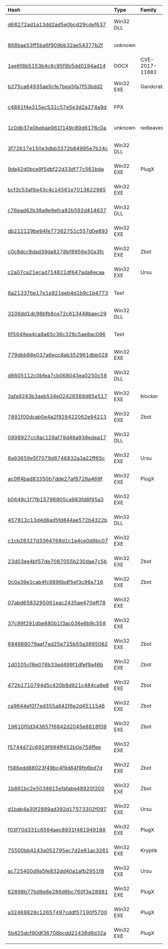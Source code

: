 |Hash|Type|Family|First_Seen|Name|
|:--|:--|:--|:--|:--|
|[d68272ad1a13dd2ad5e0bcd29cdef637](https://www.virustotal.com/gui/file/d68272ad1a13dd2ad5e0bcd29cdef637)|Win32 DLL||2018-07-02 02:53:58|d68272ad1a13dd2ad5e0bcd29cdef637.vir|
|[868bae53ff5ba6f909bb32ae54377b2f](https://www.virustotal.com/gui/file/868bae53ff5ba6f909bb32ae54377b2f)|unknown||2018-01-30 05:47:25|myvtfile.exe|
|[1ee6f8b5153b4c8c95f9b5dd0194ad14](https://www.virustotal.com/gui/file/1ee6f8b5153b4c8c95f9b5dd0194ad14)|DOCX|CVE-2017-11882|2018-01-18 04:58:25|=?UTF-8?B?44CQ5b+F6KaB6YOo5pWw44Gu6Kq/5p+744CR5YWa5ZOh44G444Gu6YWN5biD55So44CO44Od44K544K/44O85Z6L44Kr44Os44Oz44OA44O877yI5bmz5oiQMzDlubTvvInjgI8uZG9jeA==?=|
|[b275ca64935ae5cfe7bea5fa7f53bdd2](https://www.virustotal.com/gui/file/b275ca64935ae5cfe7bea5fa7f53bdd2)|Win32 EXE|Gandcrab|2017-11-10 04:48:09|myfile.exe|
|[c4881f4e315ec531c57e5e3d2a274a9d](https://www.virustotal.com/gui/file/c4881f4e315ec531c57e5e3d2a274a9d)|FPX||2017-11-02 02:40:43|「日米対話」非公開会議 報告.msg|
|[1c0db37e0bebae961f149c89d6176c0a](https://www.virustotal.com/gui/file/1c0db37e0bebae961f149c89d6176c0a)|unknown|redleaves|2017-04-24 08:25:02|violent.dat|
|[3f72617e150e3dbb3372b84995e7b24c](https://www.virustotal.com/gui/file/3f72617e150e3dbb3372b84995e7b24c)|Win32 DLL||2017-04-24 08:23:50|mouldhu.dll|
|[9da42d0bce9f5dbf22d33df77c561bda](https://www.virustotal.com/gui/file/9da42d0bce9f5dbf22d33df77c561bda)|Win32 EXE|PlugX|2017-04-11 09:08:09|9da42d0bce9f5dbf22d33df77c561bda.virus|
|[bcf3c53af6e43c4c14561e7013622985](https://www.virustotal.com/gui/file/bcf3c53af6e43c4c14561e7013622985)|Win32 EXE||2017-03-31 17:57:32|bcf3c53af6e43c4c14561e7013622985.virus|
|[c76ead62b38a9e9efca82b592d414637](https://www.virustotal.com/gui/file/c76ead62b38a9e9efca82b592d414637)|Win32 DLL||2017-03-08 03:05:24|Qrt|
|[db212129be94fe77362751c557d0e893](https://www.virustotal.com/gui/file/db212129be94fe77362751c557d0e893)|Win32 EXE||2017-02-21 09:39:09|TODO: <Internal name>|
|[c0c8dcc9dad39da8278bf8956e30a3fc](https://www.virustotal.com/gui/file/c0c8dcc9dad39da8278bf8956e30a3fc)|Win32 EXE|Zbot|2017-02-21 09:37:42|myfile.exe|
|[c2a07ca21ecad714821df647ada8ecaa](https://www.virustotal.com/gui/file/c2a07ca21ecad714821df647ada8ecaa)|Win32 EXE|Ursu|2017-02-16 09:31:27|3D Tetris|
|[8a21337be17e1e921eeb4d1b9c1b4773](https://www.virustotal.com/gui/file/8a21337be17e1e921eeb4d1b9c1b4773)|Text||2017-01-27 10:45:02|20170112002.jpg|
|[3106dd1dc98bfb8ce72c613448baec29](https://www.virustotal.com/gui/file/3106dd1dc98bfb8ce72c613448baec29)|Win32 DLL||2017-01-23 18:30:39|3106dd1dc98bfb8ce72c613448baec29.virus|
|[6f5648ea4ca8a65c36c328c5ae8ac096](https://www.virustotal.com/gui/file/6f5648ea4ca8a65c36c328c5ae8ac096)|Text||2017-01-22 14:57:48|20170112001.jpg|
|[779dbb88e037a6ecc8ab352961dbb028](https://www.virustotal.com/gui/file/779dbb88e037a6ecc8ab352961dbb028)|Win32 EXE||2017-01-19 00:57:30|２１世紀における日米同盟の展望.exe|
|[d8605112c0bfea7cb068043ea0250c58](https://www.virustotal.com/gui/file/d8605112c0bfea7cb068043ea0250c58)|Win32 DLL||2016-12-20 06:08:12|mpclient|
|[3afa9243b3aeb534e02426569d85e517](https://www.virustotal.com/gui/file/3afa9243b3aeb534e02426569d85e517)|Win32 EXE|blocker|2016-12-16 05:18:47|3afa9243b3aeb534e02426569d85e517.virus|
|[7891f00dcab0e4a2f928422062e94213](https://www.virustotal.com/gui/file/7891f00dcab0e4a2f928422062e94213)|Win32 EXE|Zbot|2016-12-14 04:27:35|7891f00dcab0e4a2f928422062e94213.virus|
|[0898927cc8ac129af79d48a938edea17](https://www.virustotal.com/gui/file/0898927cc8ac129af79d48a938edea17)|Win32 DLL||2016-12-12 06:48:58|v1.dll|
|[8a93859e5f7079d6746832a3a22ff65c](https://www.virustotal.com/gui/file/8a93859e5f7079d6746832a3a22ff65c)|Win32 EXE|Ursu|2016-12-09 19:25:15|3D Tetris|
|[ac0ff4bad83350b7dde27af8728a469f](https://www.virustotal.com/gui/file/ac0ff4bad83350b7dde27af8728a469f)|Win32 EXE|PlugX|2016-12-09 06:50:36|ac0ff4bad83350b7dde27af8728a469f.virus|
|[b0649c1f7fb15796805ca983fd8f95a3](https://www.virustotal.com/gui/file/b0649c1f7fb15796805ca983fd8f95a3)|Win32 EXE||2016-12-07 05:59:38|myfile.exe|
|[457812c13d4d8ad5fd844ae572b4322b](https://www.virustotal.com/gui/file/457812c13d4d8ad5fd844ae572b4322b)|Win32 DLL||2016-12-06 08:12:32|c:\users\hamasaki\desktop\temp\system32\vsodscpl.dll|
|[c1cb28327d3364768d1c1e4ce0d9bc07](https://www.virustotal.com/gui/file/c1cb28327d3364768d1c1e4ce0d9bc07)|Win32 EXE||2016-12-01 05:18:14|TODO: <Internal name>|
|[23d03ee4bf57de7087055b230dae7c5b](https://www.virustotal.com/gui/file/23d03ee4bf57de7087055b230dae7c5b)|Win32 EXE|Zbot|2016-11-30 00:13:28|11月新学而会.exe|
|[0c0a39e1cab4fc9896bdf5ef3c96a716](https://www.virustotal.com/gui/file/0c0a39e1cab4fc9896bdf5ef3c96a716)|Win32 EXE|Zbot|2016-11-28 00:18:45|0c0a39e1cab4fc9896bdf5ef3c96a716.virus|
|[07abd6583295061eac2435ae470eff78](https://www.virustotal.com/gui/file/07abd6583295061eac2435ae470eff78)|Win32 EXE||2016-11-25 13:34:55|3D Tetris|
|[37c89f291dbe880b1f3ac036e6b9c558](https://www.virustotal.com/gui/file/37c89f291dbe880b1f3ac036e6b9c558)|Win32 EXE||2016-11-22 07:23:47|37c89f291dbe880b1f3ac036e6b9c558.virus|
|[684888079aaf7ed25e725b55a3695062](https://www.virustotal.com/gui/file/684888079aaf7ed25e725b55a3695062)|Win32 EXE|Zbot|2016-11-19 22:51:27|684888079aaf7ed25e725b55a3695062.virus|
|[1d0105cf8e076b33ed499f1dfef9a46b](https://www.virustotal.com/gui/file/1d0105cf8e076b33ed499f1dfef9a46b)|Win32 EXE|Zbot|2016-11-17 13:44:25|gv哝̒aŌOēAČR̓PނŖhqɌ͂Ȃ.exe|
|[472b1710794d5c420b9d921c484ca9e8](https://www.virustotal.com/gui/file/472b1710794d5c420b9d921c484ca9e8)|Win32 EXE|Zbot|2016-11-16 03:19:24|myfile.exe|
|[ca9644ef0f7ed355a842f6e2d4511546](https://www.virustotal.com/gui/file/ca9644ef0f7ed355a842f6e2d4511546)|Win32 EXE|Zbot|2016-11-10 06:54:30|C:\Users\Win7x32\AppData\Roaming\Notron.exe|
|[19610f0d343657f6842d2045e8818f09](https://www.virustotal.com/gui/file/19610f0d343657f6842d2045e8818f09)|Win32 EXE|Zbot|2016-11-07 06:38:07|myfile.exe|
|[f5744d72c6919f994ff452b0e758ffee](https://www.virustotal.com/gui/file/f5744d72c6919f994ff452b0e758ffee)|Win32 EXE||2016-11-04 08:58:17|age.exex|
|[f586edd88023f49bc4f9d84f9fb6bd7d](https://www.virustotal.com/gui/file/f586edd88023f49bc4f9d84f9fb6bd7d)|Win32 EXE|Zbot|2016-11-03 04:01:24| |
|[1b891bc2e5038615efafabe48920f200](https://www.virustotal.com/gui/file/1b891bc2e5038615efafabe48920f200)|Win32 EXE|Zbot|2016-10-31 07:18:18|test.exe|
|[d1bab4a30f2889ad392d17573302f097](https://www.virustotal.com/gui/file/d1bab4a30f2889ad392d17573302f097)|Win32 EXE|Ursu|2016-10-19 06:17:02|ロシア歴史協会の設立と「単一」国史教科書の作成.exe|
|[f03f70d331c6564aec8931f481949188](https://www.virustotal.com/gui/file/f03f70d331c6564aec8931f481949188)|Win32 EXE|PlugX|2016-10-17 04:05:04|45d804f35266b26bf63e3d616715fc593931e33aa07feba5ad6875609692efa2.bin|
|[75500bb4143a052795ec7d2e61ac3261](https://www.virustotal.com/gui/file/75500bb4143a052795ec7d2e61ac3261)|Win32 EXE|Kryptik|2016-10-12 08:36:48|myfile.exe|
|[ac725400d9a5fe832dd40a1afb2951f8](https://www.virustotal.com/gui/file/ac725400d9a5fe832dd40a1afb2951f8)|Win32 EXE|Ursu|2016-09-27 20:32:44|ac725400d9a5fe832dd40a1afb2951f8.virus|
|[62898b77bd9e8e286d6bc760f3e28981](https://www.virustotal.com/gui/file/62898b77bd9e8e286d6bc760f3e28981)|Win32 EXE|PlugX|2015-06-24 04:45:30|??? ??????????????.exe|
|[a32468828c12657497cddf57190f5700](https://www.virustotal.com/gui/file/a32468828c12657497cddf57190f5700)|Win32 EXE|PlugX|2015-04-22 21:25:26|virussign.com_a32468828c12657497cddf57190f5700.vir|
|[5b425dcf90df36706bcdd21438d6d32a](https://www.virustotal.com/gui/file/5b425dcf90df36706bcdd21438d6d32a)|Win32 EXE|PlugX|2015-04-22 09:48:55|ꊈ钕膎ꦂ첂疁얍嚐첂劌階꺓ﲌ皁攮數|
